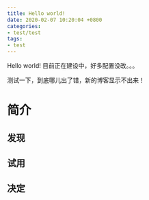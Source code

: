 ```yaml
---
title: Hello world!
date: 2020-02-07 10:20:04 +0800
categories:
- test/test
tags:
- test
---
```


Hello world! 目前正在建设中，好多配置没改。。。

测试一下，到底哪儿出了错，新的博客显示不出来！

# 简介

## 发现


## 试用


## 决定